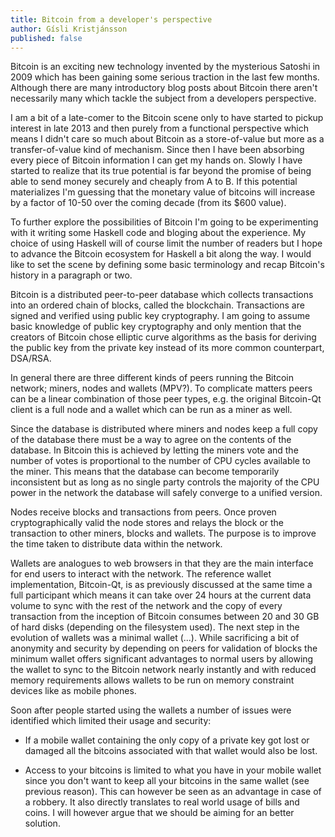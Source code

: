 ```yaml
---
title: Bitcoin from a developer's perspective
author: Gísli Kristjánsson
published: false
---
```


Bitcoin is an exciting new technology invented by the mysterious Satoshi in 2009 which has been gaining some serious traction in the last few months. Although there are many introductory blog posts about Bitcoin there aren't necessarily many which tackle the subject from a developers perspective.

I am a bit of a late-comer to the Bitcoin scene only to have started to pickup interest in late 2013 and then purely from a functional perspective which means I didn't care so much about Bitcoin as a store-of-value but more as a transfer-of-value kind of mechanism. Since then I have been absorbing every piece of Bitcoin information I can get my hands on. Slowly I have started to realize that its true potential is far beyond the promise of being able to send money securely and cheaply from A to B. If this potential materializes I'm guessing that the monetary value of bitcoins will increase by a factor of 10-50 over the coming decade (from its $600 value).

To further explore the possibilities of Bitcoin I'm going to be experimenting with it writing some Haskell code and bloging about the experience. My choice of using Haskell will of course limit the number of readers but I hope to advance the Bitcoin ecosystem for Haskell a bit along the way. I would like to set the scene by defining some basic terminology and recap Bitcoin's history in a paragraph or two.

Bitcoin is a distributed peer-to-peer database which collects transactions into an ordered chain of blocks, called the blockchain. Transactions are signed and verified using public key cryptography. I am going to assume basic knowledge of public key cryptography and only mention that the creators of Bitcoin chose elliptic curve algorithms as the basis for deriving the public key from the private key instead of its more common counterpart, DSA/RSA.

In general there are three different kinds of peers running the Bitcoin network; miners, nodes and wallets (MPV?). To complicate matters peers can be a linear combination of those peer types, e.g. the original Bitcoin-Qt client is a full node and a wallet which can be run as a miner as well.

Since the database is distributed where miners and nodes keep a full copy of the database there must be a way to agree on the contents of the database. In Bitcoin this is achieved by letting the miners vote and the number of votes is proportional to the number of CPU cycles available to the miner. This means that the database can become temporarily inconsistent but as long as no single party controls the majority of the CPU power in the network the database will safely converge to a unified version.

Nodes receive blocks and transactions from peers. Once proven cryptographically valid the node stores and relays the block or the transaction to other miners, blocks and wallets. The purpose is to improve the time taken to distribute data within the network. 

Wallets are analogues to web browsers in that they are the main interface for end users to interact with the network. The reference wallet implementation, Bitcoin-Qt, is as previously discussed at the same time a full participant which means it can take over 24 hours at the current data volume to sync with the rest of the network and the copy of every transaction from the inception of Bitcoin consumes between 20 and 30 GB of hard disks (depending on the filesystem used). The next step in the evolution of wallets was a minimal wallet (...). While sacrificing a bit of anonymity and security by depending on peers for validation of blocks the minimum wallet offers significant advantages to normal users by allowing the wallet to sync to the Bitcoin network nearly instantly and with reduced memory requirements allows wallets to be run on memory constraint devices like as mobile phones.

Soon after people started using the wallets a number of issues were identified which limited their usage and security:

- If a mobile wallet containing the only copy of a private key got lost or damaged all the bitcoins associated with that wallet would also be lost.

- Access to your bitcoins is limited to what you have in your mobile wallet since you don't want to keep all your bitcoins in the same wallet (see previous reason). This can however be seen as an advantage in case of a robbery. It also directly translates to real world usage of bills and coins. I will however argue that we should be aiming for an better solution.
